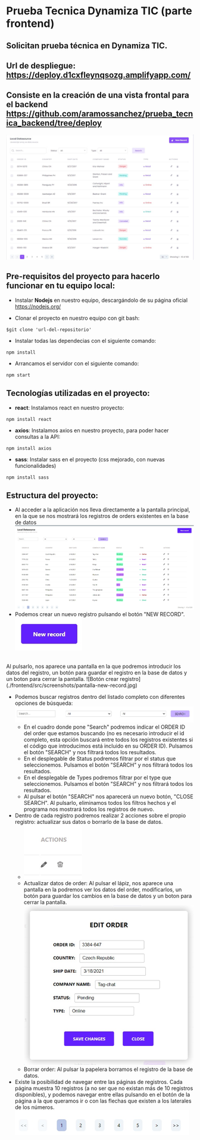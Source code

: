 # Prueba Tecnica Dynamiza TIC (parte frontend)

## Solicitan prueba técnica en Dynamiza TIC.

## Url de despliegue: https://deploy.d1cxfleynqsozg.amplifyapp.com/

## Consiste en la creación de una vista frontal para el backend https://github.com/aramossanchez/prueba_tecnica_backend/tree/deploy

![Vista Pedida](./frontend/src/screenshots/vista-pedida.jpg)

## Pre-requisitos del proyecto para hacerlo funcionar en tu equipo local:

* Instalar **Nodejs** en nuestro equipo, descargándolo de su página oficial
https://nodejs.org/

* Clonar el proyecto en nuestro equipo con git bash:
```
$git clone 'url-del-repositorio'
```

* Instalar todas las dependecias con el siguiente comando:
```
npm install
```

* Arrancamos el servidor con el siguiente comando:
```
npm start
```

## Tecnologías utilizadas en el proyecto:

* **react**: Instalamos react en nuestro proyecto:
```
npm install react
```
* **axios**: Instalamos axios en nuestro proyecto, para poder hacer consultas a la API:
```
npm install axios
```
* **sass**: Instalar sass en el proyecto (css mejorado, con nuevas funcionalidades)
```
npm install sass
```
## Estructura del proyecto:
* Al acceder a la aplicación nos lleva directamente a la pantalla principal, en la que se nos mostrará los registros de orders existentes en la base de datos
![Vista Principal](./frontend/src/screenshots/vista-principal.jpg)
* Podemos crear un nuevo registro pulsando el botón "NEW RECORD".
![Botón crear registro](./frontend/src/screenshots/new-record.jpg)
<br>
Al pulsarlo, nos aparece una pantalla en la que podremos introducir los datos del registro, un botón para guardar el registro en la base de datos y un boton para cerrar la pantalla.
![Botón crear registro](./frontend/src/screenshots/pantalla-new-record.jpg)

* Podemos buscar registros dentro del listado completo con diferentes opciones de búsqueda:
![Búsqueda](./frontend/src/screenshots/busqueda.jpg)
    * En el cuadro donde pone "Search" podremos indicar el ORDER ID del order que estamos buscando (no es necesario introducir el id completo, esta opción buscará entre todos los registros existentes si el código que introducimos está incluido en su ORDER ID). Pulsamos el botón "SEARCH" y nos filtrará todos los resultados.
    * En el desplegable de Status podremos filtrar por el status que seleccionemos. Pulsamos el botón "SEARCH" y nos filtrará todos los resultados.
    * En el desplegable de Types podremos filtrar por el type que seleccionemos. Pulsamos el botón "SEARCH" y nos filtrará todos los resultados.
    * Al pulsar el botón "SEARCH" nos aparecerá un nuevo botón, "CLOSE SEARCH". Al pulsarlo, eliminamos todos los filtros hechos y el programa nos mostrará todos los registros de nuevo.
* Dentro de cada registro podremos realizar 2 acciones sobre el propio registro: actualizar sus datos o borrarlo de la base de datos.
    * ![Actions](./frontend/src/screenshots/actions.jpg)
    * Actualizar datos de order: Al pulsar el lápiz, nos aparece una pantalla en la podremos ver los datos del order, modificarlos, un botón para guardar los cambios en la base de datos y un boton para cerrar la pantalla.
    ![Actualizar order](./frontend/src/screenshots/editar.jpg)
    * Borrar order: Al pulsar la papelera borramos el registro de la base de datos.
* Existe la posibilidad de navegar entre las páginas de registros. Cada página muestra 10 registros (a no ser que no existan más de 10 registros disponibles), y podemos navegar entre ellas pulsando en el botón de la página a la que queramos ir o con las flechas que existen a los laterales de los números.
![Paginación](./frontend/src/screenshots/paginacion.jpg)
